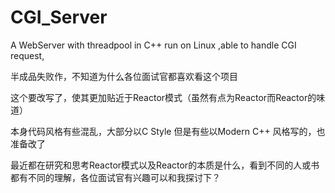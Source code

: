 # CGI_Server
A WebServer with threadpool in C++ run on Linux ,able to handle CGI request,

半成品失败作，不知道为什么各位面试官都喜欢看这个项目

这个要改写了，使其更加贴近于Reactor模式（虽然有点为Reactor而Reactor的味道）

本身代码风格有些混乱，大部分以C Style 但是有些以Modern C++ 风格写的，也准备改了

最近都在研究和思考Reactor模式以及Reactor的本质是什么，看到不同的人或书都有不同的理解，各位面试官有兴趣可以和我探讨下？
